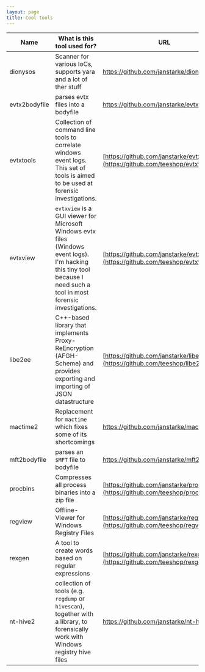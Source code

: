 ```yaml
---
layout: page
title: Cool tools
---
```


| Name | What is this tool used for? | URL | Status |
|-|-|-|-| 
|dionysos | Scanner for various IoCs, supports yara and a lot of ther stuff | <https://github.com/janstarke/dionysos> | ![Crates.io](https://img.shields.io/crates/v/dionysos) ![Crates.io (latest)](https://img.shields.io/crates/dv/dionysos)
|evtx2bodyfile|parses evtx files into a bodyfile | https://github.com/janstarke/evtx2bodyfile | ![Crates.io](https://img.shields.io/crates/v/evtx2bodyfile) ![Crates.io (latest)](https://img.shields.io/crates/dv/evtx2bodyfile) |
|evtxtools | Collection of command line tools to correlate windows event logs. This set of tools is aimed to be used at forensic investigations. | [https://github.com/janstarke/evtxtools](https://github.com/teeshop/evtxtools)| need's reorganization|
|evtxview | `evtxview` is a GUI viewer for Microsoft Windows evtx files (Windows event logs). I'm hacking this tiny tool because I need such a tool in most forensic investigations. | [https://github.com/janstarke/evtxview](https://github.com/teeshop/evtxview) | final, but boring |
|libe2ee|C++-based library that implements Proxy-ReEncryption (AFGH-Scheme) and provides exporting and importing of JSON datastructure|[https://github.com/janstarke/libe2ee](https://github.com/teeshop/libe2ee)| PoC, abondened|
|mactime2| Replacement for `mactime` which fixes some of its shortcomings | <https://github.com/janstarke/mactime2> | ![Crates.io](https://img.shields.io/crates/v/mactime2) ![Crates.io (latest)](https://img.shields.io/crates/dv/mactime2) ![Codecov](https://img.shields.io/codecov/c/github/janstarke/mactime2) |
|mft2bodyfile|parses an `$MFT` file to bodyfile | https://github.com/janstarke/mft2bodyfile |[![Crate](https://img.shields.io/crates/v/mft2bodyfile.svg)](https://crates.io/crates/mft2bodyfile) ![Crates.io](https://img.shields.io/crates/d/mft2bodyfile)|
|procbins|Compresses all process binaries into a zip file|[https://github.com/janstarke/procbins](https://github.com/teeshop/procbins)|[![Crates.io](https://img.shields.io/crates/v/procbins)](https://img.shields.io/crates/v/procbins) ![Crates.io](https://img.shields.io/crates/d/procbins)|
|regview|Offline-Viewer for Windows Registry Files|[https://github.com/janstarke/regview](https://github.com/teeshop/regview)| ![Crates.io](https://img.shields.io/crates/v/regview) ![Crates.io (latest)](https://img.shields.io/crates/dv/regview) |
|rexgen|A tool to create words based on regular expressions|[https://github.com/janstarke/rexgen](https://github.com/teeshop/rexgen)|![GitHub issues](https://img.shields.io/github/issues/janstarke/rexgen)|
|nt-hive2|collection of tools (e.g. `regdump` or `hivescan`), together with a library, to forensically work with Windows registry hive files|<https://github.com/janstarke/nt-hive2>| ![Crates.io](https://img.shields.io/crates/v/nt-hive2) ![Crates.io (latest)](https://img.shields.io/crates/dv/nt-hive2)